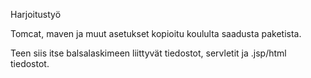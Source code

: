 Harjoitustyö 

Tomcat, maven ja muut asetukset kopioitu koululta saadusta paketista.

Teen siis itse balsalaskimeen liittyvät tiedostot, servletit ja .jsp/html tiedostot.
